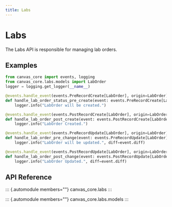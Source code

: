 ```yaml
---
title: Labs
---
```


# Labs

The Labs API is responsible for managing lab orders.

## Examples

``` python
from canvas_core import events, logging
from canvas_core.labs.models import LabOrder
logger = logging.get_logger(__name__)

@events.handle_event(events.PreRecordCreate[LabOrder], origin=LabOrder)
def handle_lab_order_status_pre_create(event: events.PreRecordCreate[LabOrder]) -> None:
    logger.info("LabOrder will be created.")

@events.handle_event(events.PostRecordCreate[LabOrder], origin=LabOrder)
def handle_lab_order_post_create(event: events.PostRecordCreate[LabOrder]) -> None:
    logger.info("LabOrder Created.")

@events.handle_event(events.PreRecordUpdate[LabOrder], origin=LabOrder)
def handle_lab_order_pre_change(event: events.PreRecordUpdate[LabOrder]) -> None:
    logger.info("LabOrder will be updated.", diff=event.diff)

@events.handle_event(events.PostRecordUpdate[LabOrder], origin=LabOrder)
def handle_lab_order_post_change(event: events.PostRecordUpdate[LabOrder]) -> None:
    logger.info("LabOrder Updated.", diff=event.diff)
```

## API Reference

::: {.automodule members=""}
canvas_core.labs
:::

::: {.automodule members=""}
canvas_core.labs.models
:::

